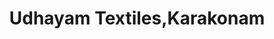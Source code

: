 ---
title: "Udhayam Textiles,Karakonam"
url: /neyattinkara/udhayam-textiles-karakonam/
shop: Kleidung
---